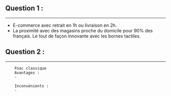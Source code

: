 ## Question 1 :
---

- E-commerce avec retrait en 1h ou livraison en 2h.
- La proximité avec des magasins proche du domicile pour 90% des français. Le tout de façon innovante avec les bornes tactiles.

## Question 2 :
---

```ad-note
	Fnac classique
	Avantages :
	- 
	  
	Inconvénients :
	- 
```
